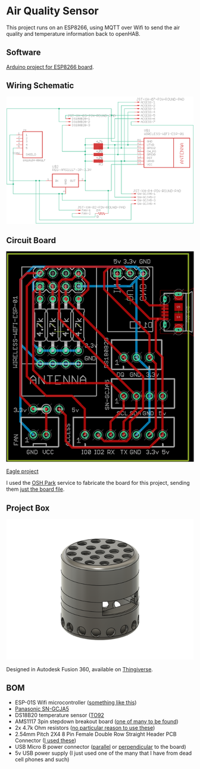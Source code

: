 # Air Quality Sensor

This project runs on an ESP8266, using MQTT over Wifi to send the air quality and temperature information back to openHAB.

## Software

[Arduino project for ESP8266 board](esp8266-mqtt-panasonic-air-quality-sensor).

## Wiring Schematic

![Schematic](circuit-board/export/schematic.png)

## Circuit Board

![Circuit Board](circuit-board/export/board.png)

[Eagle project](circuit-board/eagle)

I used the [OSH Park](https://oshpark.com/) service to fabricate the board for this project, sending them [just the board file](circuit-board/eagle/air-quality.brd).

## Project Box

![Air Quality / Temperature Sensor Project Box](assets/project-box.png)

Designed in Autodesk Fusion 360, available on [Thingiverse](https://www.thingiverse.com/thing:4777796).

## BOM

 - ESP-01S Wifi microcontroller ([something like this](https://www.amazon.com/gp/product/B01N98BTRH/ref=ppx_od_dt_b_asin_title_s00?ie=UTF8&psc=1))
 - [Panasonic SN-GCJA5](https://www.sparkfun.com/products/17123)
 - DS18B20 temperature sensor ([TO92](https://www.digikey.com/product-detail/en/maxim-integrated/DS18B20-/DS18B20--ND/956983)
 - AMS1117 3pin stepdown breakout board ([one of many to be found](https://www.amazon.com/gp/product/B07CP4P5XJ/ref=ppx_yo_dt_b_asin_title_o03_s00?ie=UTF8&psc=1))
 - 2x 4.7k Ohm resistors ([no particular reason to use these](https://www.amazon.com/gp/product/B0185FIIVE/ref=ppx_yo_dt_b_asin_title_o01_s00?ie=UTF8&psc=1))
 - 2.54mm Pitch 2X4 8 Pin Female Double Row Straight Header PCB Connector ([I used these](https://www.amazon.com/gp/product/B01IHBCO2K/ref=ppx_yo_dt_b_asin_title_o09_s00?ie=UTF8&psc=1))
 - USB Micro B power connector ([parallel](https://www.digikey.com/product-detail/en/amphenol-icc-fci/10118194-0001LF/609-4618-1-ND/2785382) or [perpendicular](https://www.digikey.com/product-detail/en/gct/USB3131-30-0230-A/2073-USB3131-30-0230-ACT-ND/9859713) to the board) 
 - 5v USB power supply (I just used one of the many that I have from dead cell phones and such)
